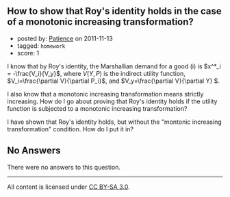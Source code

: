 ## How to show that Roy's identity holds in the case of a monotonic increasing transformation?

- posted by: [Patience](https://stackexchange.com/users/-1/14-patience) on 2011-11-13
- tagged: `homework`
- score: 1

I know that by Roy's identity, the Marshallian demand for a good (i) is $x^*_i = -\frac{V_i}{V_y}$, where $V(Y,P)$ is the indirect utility function, $V_i=\frac{\partial V}{\partial P_i}$, and  $V_y=\frac{\partial V}{\partial Y} $.

I also know that a monotonic increasing transformation means strictly increasing.  How do I go about proving that Roy's identity holds if the utility function is subjected to a monotonic increasing transformation?

I have shown that Roy's identity holds, but without the "montonic increasing transformation" condition. How do I put it in?

## No Answers

There were no answers to this question.


---

All content is licensed under [CC BY-SA 3.0](https://creativecommons.org/licenses/by-sa/3.0/).
